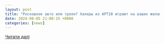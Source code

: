 ```yaml
---
layout: post
title: "Роскошное авто или троян? Хакеры из APT28 играют на ваших желаниях"
date: 2024-08-05 21:00:15 +0000
categories: [news]
---
```


[Читати далі](https://www.securitylab.ru/news/550820.php)
